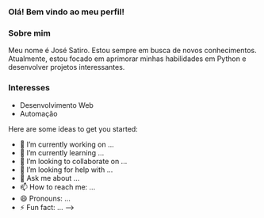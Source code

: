 ### Olá! Bem vindo ao meu perfil!

### Sobre mim
Meu nome é José Satiro. Estou sempre em busca de novos conhecimentos. Atualmente, estou focado em aprimorar minhas habilidades em Python e desenvolver projetos interessantes.

### Interesses
- Desenvolvimento Web
- Automação

Here are some ideas to get you started:

- 🔭 I’m currently working on ...
- 🌱 I’m currently learning ...
- 👯 I’m looking to collaborate on ...
- 🤔 I’m looking for help with ...
- 💬 Ask me about ...
- 📫 How to reach me: ...
- 😄 Pronouns: ...
- ⚡ Fun fact: ...
-->
